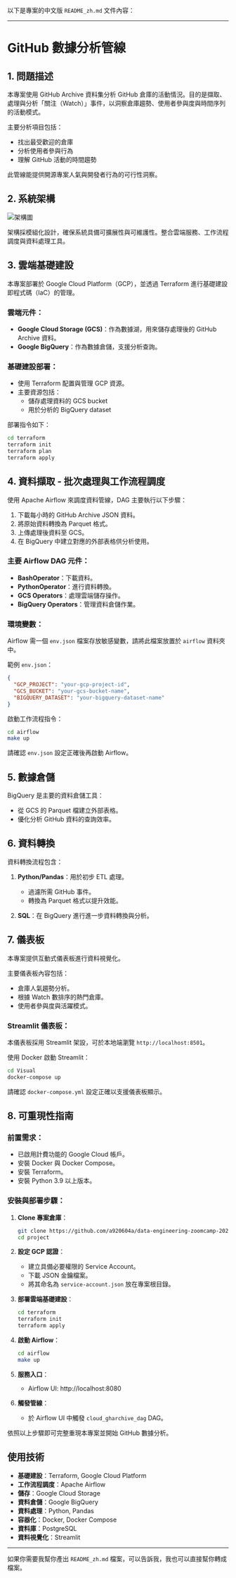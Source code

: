 以下是專案的中文版 `README_zh.md` 文件內容：

---

# GitHub 數據分析管線

## 1. 問題描述

本專案使用 GitHub Archive 資料集分析 GitHub 倉庫的活動情況。目的是擷取、處理與分析「關注（Watch）」事件，以洞察倉庫趨勢、使用者參與度與時間序列的活動模式。

主要分析項目包括：
- 找出最受歡迎的倉庫
- 分析使用者參與行為
- 理解 GitHub 活動的時間趨勢

此管線能提供開源專案人氣與開發者行為的可行性洞察。

## 2. 系統架構

![架構圖](architecture-diagram.svg)

架構採模組化設計，確保系統具備可擴展性與可維護性。整合雲端服務、工作流程調度與資料處理工具。

## 3. 雲端基礎建設

本專案部署於 Google Cloud Platform（GCP），並透過 Terraform 進行基礎建設即程式碼（IaC）的管理。

### 雲端元件：
- **Google Cloud Storage (GCS)**：作為數據湖，用來儲存處理後的 GitHub Archive 資料。
- **Google BigQuery**：作為數據倉儲，支援分析查詢。

### 基礎建設部署：
- 使用 Terraform 配置與管理 GCP 資源。
- 主要資源包括：
  - 儲存處理資料的 GCS bucket
  - 用於分析的 BigQuery dataset

部署指令如下：
```bash
cd terraform
terraform init
terraform plan
terraform apply
```

## 4. 資料擷取 - 批次處理與工作流程調度

使用 Apache Airflow 來調度資料管線，DAG 主要執行以下步驟：

1. 下載每小時的 GitHub Archive JSON 資料。
2. 將原始資料轉換為 Parquet 格式。
3. 上傳處理後資料至 GCS。
4. 在 BigQuery 中建立對應的外部表格供分析使用。

### 主要 Airflow DAG 元件：
- **BashOperator**：下載資料。
- **PythonOperator**：進行資料轉換。
- **GCS Operators**：處理雲端儲存操作。
- **BigQuery Operators**：管理資料倉儲作業。

### 環境變數：
Airflow 需一個 `env.json` 檔案存放敏感變數，請將此檔案放置於 `airflow` 資料夾中。

範例 `env.json`：
```json
{
  "GCP_PROJECT": "your-gcp-project-id",
  "GCS_BUCKET": "your-gcs-bucket-name",
  "BIGQUERY_DATASET": "your-bigquery-dataset-name"
}
```

啟動工作流程指令：
```bash
cd airflow
make up
```
請確認 `env.json` 設定正確後再啟動 Airflow。

## 5. 數據倉儲

BigQuery 是主要的資料倉儲工具：
- 從 GCS 的 Parquet 檔建立外部表格。
- 優化分析 GitHub 資料的查詢效率。

## 6. 資料轉換

資料轉換流程包含：

1. **Python/Pandas**：用於初步 ETL 處理。
   - 過濾所需 GitHub 事件。
   - 轉換為 Parquet 格式以提升效能。

2. **SQL**：在 BigQuery 進行進一步資料轉換與分析。

## 7. 儀表板

本專案提供互動式儀表板進行資料視覺化。

主要儀表板內容包括：
- 倉庫人氣趨勢分析。
- 根據 Watch 數排序的熱門倉庫。
- 使用者參與度與活躍模式。

### Streamlit 儀表板：
本儀表板採用 Streamlit 架設，可於本地端瀏覽 `http://localhost:8501`。

使用 Docker 啟動 Streamlit：
```bash
cd Visual
docker-compose up
```

請確認 `docker-compose.yml` 設定正確以支援儀表板顯示。

## 8. 可重現性指南

### 前置需求：
- 已啟用計費功能的 Google Cloud 帳戶。
- 安裝 Docker 與 Docker Compose。
- 安裝 Terraform。
- 安裝 Python 3.9 以上版本。

### 安裝與部署步驟：

1. **Clone 專案倉庫**：
   ```bash
   git clone https://github.com/a920604a/data-engineering-zoomcamp-2025.git
   cd project
   ```

2. **設定 GCP 認證**：
   - 建立具備必要權限的 Service Account。
   - 下載 JSON 金鑰檔案。
   - 將其命名為 `service-account.json` 放在專案根目錄。

3. **部署雲端基礎建設**：
   ```bash
   cd terraform
   terraform init
   terraform apply
   ```

4. **啟動 Airflow**：
   ```bash
   cd airflow
   make up
   ```

5. **服務入口**：
   - Airflow UI: http://localhost:8080

6. **觸發管線**：
   - 於 Airflow UI 中觸發 `cloud_gharchive_dag` DAG。

依照以上步驟即可完整重現本專案並開始 GitHub 數據分析。

## 使用技術

- **基礎建設**：Terraform, Google Cloud Platform
- **工作流程調度**：Apache Airflow
- **儲存**：Google Cloud Storage
- **資料倉儲**：Google BigQuery
- **資料處理**：Python, Pandas
- **容器化**：Docker, Docker Compose
- **資料庫**：PostgreSQL
- **資料視覺化**：Streamlit

---

如果你需要我幫你產出 `README_zh.md` 檔案，可以告訴我，我也可以直接幫你轉成檔案。